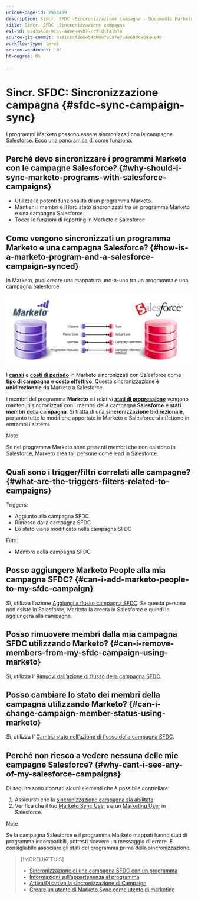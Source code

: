 ```yaml
---
unique-page-id: 2953469
description: Sincr. SFDC -Sincronizzazione campagna - Documenti Marketo - Documentazione del prodotto
title: Sincr. SFDC -Sincronizzazione campagna
exl-id: 62435e00-9c59-4dee-a9b7-ccf1d1f41b78
source-git-commit: 8781c6cf2e64543809fe697e75ae6884969a4e40
workflow-type: tm+mt
source-wordcount: '0'
ht-degree: 0%

---
```


# Sincr. SFDC: Sincronizzazione campagna {#sfdc-sync-campaign-sync}

I programmi Marketo possono essere sincronizzati con le campagne Salesforce. Ecco una panoramica di come funziona.

## Perché devo sincronizzare i programmi Marketo con le campagne Salesforce? {#why-should-i-sync-marketo-programs-with-salesforce-campaigns}

* Utilizza le potenti funzionalità di un programma Marketo.
* Mantieni i membri e il loro stato sincronizzati tra un programma Marketo e una campagna Salesforce.
* Tocca le funzioni di reporting in Marketo e Salesforce.

## Come vengono sincronizzati un programma Marketo e una campagna Salesforce? {#how-is-a-marketo-program-and-a-salesforce-campaign-synced}

In Marketo, puoi creare una mappatura uno-a-uno tra un programma e una campagna Salesforce.

![](assets/image2015-7-8-9-3a43-3a8.png)

I **[canali](/help/marketo/product-docs/administration/tags/create-a-program-channel.md)** e **[costi di periodo](/help/marketo/product-docs/core-marketo-concepts/programs/working-with-programs/understanding-period-costs.md)** in Marketo sincronizzati con Salesforce come **tipo di campagna** e **costo effettivo**. Questa sincronizzazione è **unidirezionale** da Marketo a Salesforce.

I membri del programma **Marketo** e i relativi **[stati di progressione](/help/marketo/product-docs/core-marketo-concepts/programs/creating-programs/understanding-program-membership.md)** vengono mantenuti sincronizzati con i membri della campagna **Salesforce** e **stati membri della campagna**. Si tratta di una **sincronizzazione bidirezionale**, pertanto tutte le modifiche apportate in Marketo o Salesforce si riflettono in entrambi i sistemi.

>[!NOTE]
>
>Se nel programma Marketo sono presenti membri che non esistono in Salesforce, Marketo crea tali persone come lead in Salesforce.

## Quali sono i trigger/filtri correlati alle campagne? {#what-are-the-triggers-filters-related-to-campaigns}

Triggers:

* Aggiunto alla campagna SFDC
* Rimosso dalla campagna SFDC
* Lo stato viene modificato nella campagna SFDC

Filtri:

* Membro della campagna SFDC

## Posso aggiungere Marketo People alla mia campagna SFDC? {#can-i-add-marketo-people-to-my-sfdc-campaign}

Sì, utilizza l&#39;azione [Aggiungi a flusso campagna SFDC](/help/marketo/product-docs/core-marketo-concepts/smart-campaigns/salesforce-flow-actions/add-to-sfdc-campaign.md). Se questa persona non esiste in Salesforce, Marketo la creerà in Salesforce e quindi lo aggiungerà alla campagna.

## Posso rimuovere membri dalla mia campagna SFDC utilizzando Marketo? {#can-i-remove-members-from-my-sfdc-campaign-using-marketo}

Sì, utilizza l’ [Rimuovi dall’azione di flusso della campagna SFDC](/help/marketo/product-docs/core-marketo-concepts/smart-campaigns/salesforce-flow-actions/remove-from-sfdc-campaign.md).

## Posso cambiare lo stato dei membri della campagna utilizzando Marketo? {#can-i-change-campaign-member-status-using-marketo}

Sì, utilizza l’ [Cambia stato nell’azione di flusso della campagna SFDC](/help/marketo/product-docs/core-marketo-concepts/smart-campaigns/salesforce-flow-actions/change-status-in-sfdc-campaign.md).

## Perché non riesco a vedere nessuna delle mie campagne Salesforce? {#why-cant-i-see-any-of-my-salesforce-campaigns}

Di seguito sono riportati alcuni elementi che è possibile controllare:

1. Assicurati che la [sincronizzazione campagna sia abilitata](/help/marketo/product-docs/crm-sync/salesforce-sync/setup/optional-steps/enable-disable-campaign-sync.md).
1. Verifica che il tuo [Marketo Sync User](/help/marketo/product-docs/crm-sync/salesforce-sync/setup/enterprise-unlimited-edition/step-2-of-3-create-a-salesforce-user-for-marketo-enterprise-unlimited.md) sia un [Marketing User](/help/marketo/product-docs/crm-sync/salesforce-sync/setup/optional-steps/enable-disable-campaign-sync/make-marketo-sync-user-a-marketing-user.md) in Salesforce.

>[!NOTE]
>
>Se la campagna Salesforce e il programma Marketo mappati hanno stati di programma incompatibili, potresti ricevere un messaggio di errore. È consigliabile [associare gli stati del programma prima della sincronizzazione](/help/marketo/product-docs/crm-sync/salesforce-sync/sfdc-sync-details/how-to-match-program-statuses-and-salesforce-campaign-statuses-prior-to-sync.md).

>[!MORELIKETHIS]
>
>* [Sincronizzazione di una campagna SFDC con un programma](/help/marketo/product-docs/core-marketo-concepts/programs/working-with-programs/sync-an-sfdc-campaign-with-a-program.md)
>* [Informazioni sull’appartenenza al programma](/help/marketo/product-docs/core-marketo-concepts/programs/creating-programs/understanding-program-membership.md)
>* [Attiva/Disattiva la sincronizzazione di Campaign](/help/marketo/product-docs/crm-sync/salesforce-sync/setup/optional-steps/enable-disable-campaign-sync.md)
>* [Creare un utente di Marketo Sync come utente di marketing](/help/marketo/product-docs/crm-sync/salesforce-sync/setup/optional-steps/enable-disable-campaign-sync/make-marketo-sync-user-a-marketing-user.md)

